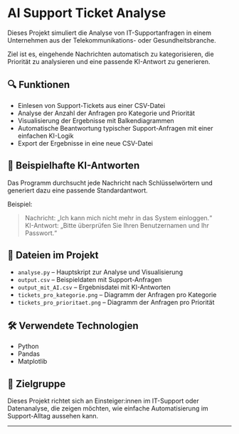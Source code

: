 #  AI Support Ticket Analyse

Dieses Projekt simuliert die Analyse von IT-Supportanfragen in einem Unternehmen aus der Telekommunikations- oder Gesundheitsbranche. 

Ziel ist es, eingehende Nachrichten automatisch zu kategorisieren, die Priorität zu analysieren und eine passende KI-Antwort zu generieren.

## 🔍 Funktionen

- Einlesen von Support-Tickets aus einer CSV-Datei
- Analyse der Anzahl der Anfragen pro Kategorie und Priorität
- Visualisierung der Ergebnisse mit Balkendiagrammen
- Automatische Beantwortung typischer Support-Anfragen mit einer einfachen KI-Logik
- Export der Ergebnisse in eine neue CSV-Datei

## 🧠 Beispielhafte KI-Antworten

Das Programm durchsucht jede Nachricht nach Schlüsselwörtern und generiert dazu eine passende Standardantwort.

Beispiel:

> Nachricht: „Ich kann mich nicht mehr in das System einloggen.“  
> KI-Antwort: „Bitte überprüfen Sie Ihren Benutzernamen und Ihr Passwort.“

## 📁 Dateien im Projekt

- `analyse.py` – Hauptskript zur Analyse und Visualisierung
- `output.csv` – Beispieldaten mit Support-Anfragen
- `output_mit_AI.csv` – Ergebnisdatei mit KI-Antworten
- `tickets_pro_kategorie.png` – Diagramm der Anfragen pro Kategorie
- `tickets_pro_prioritaet.png` – Diagramm der Anfragen pro Priorität

## 🛠️ Verwendete Technologien

- Python
- Pandas
- Matplotlib

## 📌 Zielgruppe

Dieses Projekt richtet sich an Einsteiger:innen im IT-Support oder Datenanalyse, die zeigen möchten, wie einfache Automatisierung im Support-Alltag aussehen kann.

---

